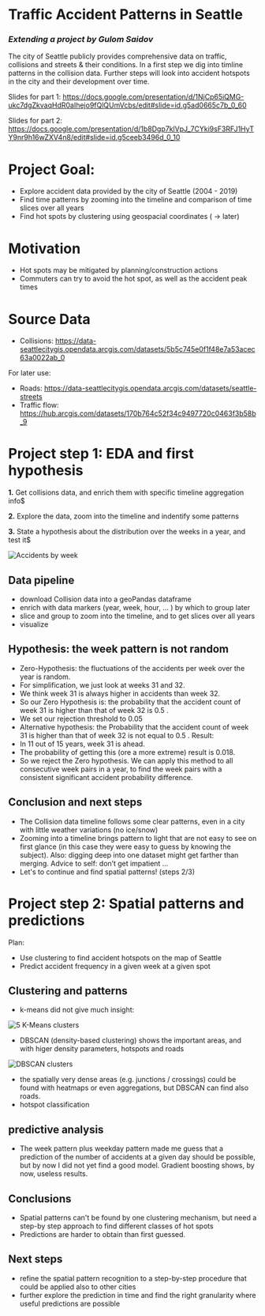 # Traffic Accident Patterns in Seattle

### *Extending a project by Gulom Saidov*

The city of Seattle publicly provides comprehensive data on traffic, collisions and streets & their conditions. In a first step we dig into timline patterns in the collision data. Further steps will look into accident hotspots in the city and their development over time.

Slides for part 1: https://docs.google.com/presentation/d/1NjCp65iQMG-ukc7dgZkvaqHdR0aIhejo9fQlQUmVcbs/edit#slide=id.g5ad0665c7b_0_60

Slides for part 2:
https://docs.google.com/presentation/d/1b8Dgp7klVpJ_7CYki9sF3RFJ1HyTY9nr9h16wZXV4n8/edit#slide=id.g5ceeb3496d_0_10

# **Project Goal:**

- Explore accident data provided by the city of Seattle (2004 - 2019)
- Find time patterns by zooming into the timeline and comparison of time slices over all years
- Find hot spots by clustering using geospacial coordinates ( → later)


# **Motivation**

- Hot spots may be mitigated by planning/construction actions
- Commuters can try to avoid the hot spot, as well as the accident peak times


# **Source Data**

- Collisions: https://data-seattlecitygis.opendata.arcgis.com/datasets/5b5c745e0f1f48e7a53acec63a0022ab_0

For later use: 
- Roads: https://data-seattlecitygis.opendata.arcgis.com/datasets/seattle-streets
- Traffic flow: https://hub.arcgis.com/datasets/170b764c52f34c9497720c0463f3b58b_9



# **Project step 1: EDA and first hypothesis**

**1.** Get collisions data, and enrich them with specific timeline aggregation info$

**2.** Explore the data, zoom into the timeline and indentify some patterns

**3.** State a hypothesis about the distribution over the weeks in a year, and test it$

![Accidents by week](week_count_2015.png)

## Data pipeline
- download Collision data into a geoPandas dataframe
- enrich with data markers (year, week, hour, ... ) by which to group later
- slice and group to zoom into the timeline, and to get slices over all years
- visualize


## Hypothesis: the week pattern is not random
- Zero-Hypothesis: the fluctuations of the accidents per week over the year is random. 
- For simplification, we just look at weeks 31 and 32. 
- We think  week 31 is always higher in accidents than week 32. 
- So our Zero Hypothesis is: the probability that the accident count of week 31 is higher than that of week 32 is 0.5 . 
- We set our rejection threshold to 0.05
- Alternative hypothesis: the Probability that the accident count of week 31 is higher than that of week 32 is not equal to 0.5 .
Result:  
- In 11 out of 15 years, week 31 is ahead. 
- The probability of getting this (ore a more extreme) result is 0.018. 
- So we reject the Zero hypothesis.
We can apply this method to all consecutive week pairs in a year, to find the week pairs with a consistent significant accident probability difference. 



## Conclusion and next steps

- The Collision data timeline follows some clear patterns, even in a city with little weather variations (no ice/snow)
- Zooming into a timeline brings pattern to light that are not easy to see on first glance (in this case they were easy to guess by knowing the subject). Also: digging deep into one dataset might get farther than merging.
Advice to self: don’t get impatient …
- Let's to continue and find spatial patterns! (steps 2/3)

# Project step 2: Spatial patterns and predictions

Plan:
- Use clustering to find accident hotspots on the map of Seattle
- Predict accident frequency in a given week at a given spot

## Clustering and patterns
- k-means did not give much insight:

![5 K-Means clusters](images_part2/K_Means_5_cl.png)

- DBSCAN (density-based clustering) shows the important areas, and with higer density parameters, hotspots and roads

![DBSCAN clusters](images_part2/dbscan_001_5.png)
- the spatially very dense areas (e.g. junctions / crossings) could be found with heatmaps or even aggregations, but DBSCAN can find also roads. 
- hotspot classification 



## predictive analysis
- The week pattern plus weekday pattern made me guess that a prediction of the number of accidents at a given day should be possible, but by now I did not yet find a good model. Gradient boosting shows, by now, useless results.


## Conclusions 
- Spatial patterns can't be found by one clustering mechanism, but need a step-by step approach to find different classes of hot spots
- Predictions are harder to obtain than first guessed.   

## Next steps
- refine the spatial pattern recognition to a step-by-step procedure that could be applied also to other cities
- further explore the prediction in time and find the right granularity where useful predictions are possible
